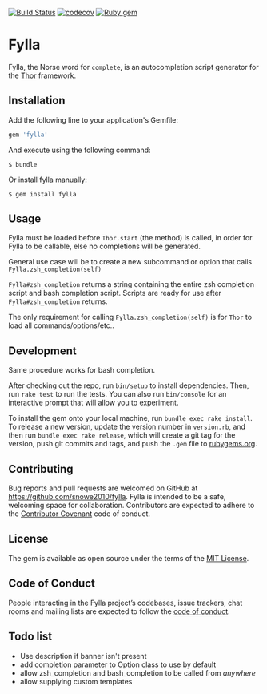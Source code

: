 [![Build Status](https://travis-ci.com/snowe2010/fylla.svg?branch=master)](https://travis-ci.com/snowe2010/fylla)
[![codecov](https://codecov.io/gh/snowe2010/fylla/branch/master/graph/badge.svg)](https://codecov.io/gh/snowe2010/fylla)
[![Ruby gem](https://img.shields.io/gem/v/fylla.svg)](https://rubygems.org/gems/fylla)

# Fylla

Fylla, the Norse word for `complete`, is an autocompletion script generator for the [Thor](whatisthor.com) framework.

## Installation

Add the following line to your application's Gemfile:

```ruby
gem 'fylla'
```

And execute using the following command:

    $ bundle

Or install fylla manually:

    $ gem install fylla

## Usage

Fylla must be loaded before `Thor.start` (the method) is called, in order for Fylla to be callable, else no completions will be generated.

General use case will be to create a new subcommand or option that calls `Fylla.zsh_completion(self)`

`Fylla#zsh_completion` returns a string containing the entire zsh completion script and bash completion script. Scripts are ready for use after `Fylla#zsh_completion` returns.

The only requirement for calling `Fylla.zsh_completion(self)` is for `Thor` to load all commands/options/etc..

## Development

Same procedure works for bash completion.

After checking out the repo, run `bin/setup` to install dependencies. Then, run `rake test` to run the tests. You can also run `bin/console` for an interactive prompt that will allow you to experiment.

To install the gem onto your local machine, run `bundle exec rake install`. To release a new version, update the version number in `version.rb`, and then run `bundle exec rake release`, which will create a git tag for the version, push git commits and tags, and push the `.gem` file to [rubygems.org](https://rubygems.org).

## Contributing

Bug reports and pull requests are welcomed on GitHub at https://github.com/snowe2010/fylla. Fylla is intended to be a safe, welcoming space for collaboration. Contributors are expected to adhere to the [Contributor Covenant](http://contributor-covenant.org) code of conduct.

## License

The gem is available as open source under the terms of the [MIT License](https://opensource.org/licenses/MIT).

## Code of Conduct

People interacting in the Fylla project’s codebases, issue trackers, chat rooms and mailing lists are expected to follow the [code of conduct](https://github.com/[USERNAME]/fylla/blob/master/CODE_OF_CONDUCT.md).

## Todo list

* Use description if banner isn't present
* add completion parameter to Option class to use by default
* allow zsh_completion and bash_completion to be called from _anywhere_ 
* allow supplying custom templates
